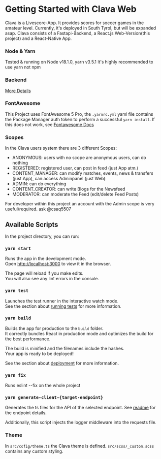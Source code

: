 # Getting Started with Clava Web

Clava is a Livescore-App. It provides scores for soccer games in the amateur level. Currently, it's deployed in South Tyrol, but will be expanded asap.
Clava consists of a Fastapi-Backend, a React.js Web-Version(this project) and a React-Native App.

### Node & Yarn

Tested & running on Node v18.1.0, yarn v3.5.1
It's highly recommended to use yarn not npm

### Backend

[More Details](/src/client/readme.md)

### FontAwesome

This Project uses FontAwesome 5 Pro, the `.yarnrc.yml` yaml file contains the Package Manager auth token to perform a successful `yarn install`. If this does not work, see [Fontawesome Docs](https://fontawesome.com/docs/web/setup/packages)

### Scopes

In the Clava users system there are 3 different Scopes:
- ANONYMOUS: users with no scope are anonymous users, can do nothing
- REGISTERED: registered user, can post in feed (just App atm.)
- CONTENT_MANAGER: can modify matches, events, news & transfers (just App), can access Adminpanel (just Web)
- ADMIN: can do everything
- CONTENT_CREATOR: can write Blogs for the Newsfeed
- MODERATOR: can moderate the Feed (edit/delete Feed Posts)

For developer within this project an account with the Admin scope is very useful/required. ask @csaq5507


## Available Scripts

In the project directory, you can run:

### `yarn start`

Runs the app in the development mode.\
Open [http://localhost:3000](http://localhost:3000) to view it in the browser.

The page will reload if you make edits.\
You will also see any lint errors in the console.

### `yarn test`

Launches the test runner in the interactive watch mode.\
See the section about [running tests](https://facebook.github.io/create-react-app/docs/running-tests) for more information.

### `yarn build`

Builds the app for production to the `build` folder.\
It correctly bundles React in production mode and optimizes the build for the best performance.

The build is minified and the filenames include the hashes.\
Your app is ready to be deployed!

See the section about [deployment](https://facebook.github.io/create-react-app/docs/deployment) for more information.

### `yarn fix`

Runs eslint --fix on the whole project 

### `yarn generate-client-{target-endpoint}`

Generates the ts files for the API of the selected endpoint. 
See [readme](/src/client/readme.md) for the endpoint details.

Additionally, this script injects the logger middleware into the requests file.

### Theme

In `src/cofig/theme.ts` the Clava theme is defined.
`src/scss/_custom.scss` contains any custom styling.

